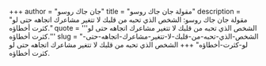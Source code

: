 +++
author = "جان جاك روسو"
title = "مقولة جان جاك روسو"
description = "مقولة جان جاك روسو: الشخص الذي تحبه من قلبك لا تتغير مشاعرك اتجاهه حتى لو كثرت أخطاؤه."
quote = '''الشخص الذي تحبه من قلبك لا تتغير مشاعرك اتجاهه حتى لو كثرت أخطاؤه.''' 
slug = "الشخص-الذي-تحبه-من-قلبك-لا-تتغير-مشاعرك-اتجاهه-حتى-لو-كثرت-أخطاؤه"
+++
الشخص الذي تحبه من قلبك لا تتغير مشاعرك اتجاهه حتى لو كثرت أخطاؤه.
